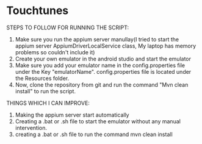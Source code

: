# Touchtunes
STEPS TO FOLLOW FOR RUNNING THE SCRIPT:
1. Make sure you run the appium server manullay(I tried to start the appium server AppiumDriverLocalService class, My laptop has memory problems so couldn't include it)
2. Create your own emulator in the android studio and start the emulator
3. Make sure you add your emulator name in the config.properties file under the Key "emulatorName". config.properties file is located under the Resources folder.
4. Now, clone the repository from git and run the command "Mvn clean install" to run the script.

THINGS WHICH I CAN IMPROVE:
1. Making the appium server start automatically 
2. Creating a .bat or .sh file to start the emulator without any manual intervention. 
3. creating a .bat or .sh file to run the command mvn clean install 


